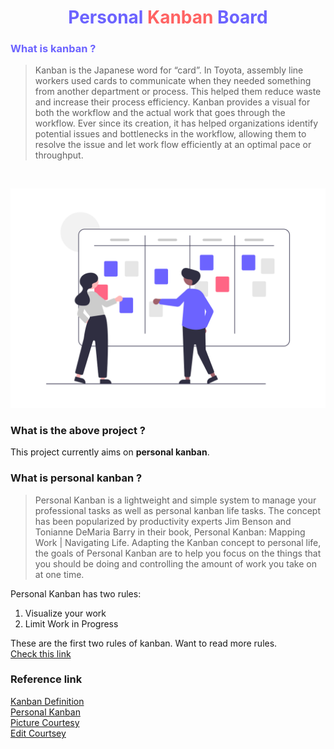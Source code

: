 <h1 style="text-align:center;color:#6C63FF;">Personal <span style="color:#FF6363;">Kanban</span> Board</h1>

<h3 style="color:#6C63FF;"> What is kanban ? </h3>

> Kanban is the Japanese word for “card”. In Toyota, assembly line workers used cards to communicate when they needed something from another department or process. This helped them reduce waste and increase their process efficiency. Kanban provides a visual for both the workflow and the actual work that goes through the workflow. Ever since its creation, it has helped organizations identify potential issues and bottlenecks in the workflow, allowing them to resolve the issue and let work flow efficiently at an optimal pace or throughput.

<br>

![Kanban Image](https://raw.githubusercontent.com/Athira2199/KanbanBoard/main/public/images/hero.png)

### What is the above project ?

This project currently aims on <b>personal kanban</b>.

### What is personal kanban ?

>Personal Kanban is a lightweight and simple system to manage your professional tasks as well as personal kanban life tasks. The concept has been popularized by productivity experts Jim Benson and Tonianne DeMaria Barry in their book, Personal Kanban: Mapping Work | Navigating Life. Adapting the Kanban concept to personal life, the goals of Personal Kanban are to help you focus on the things that you should be doing and controlling the amount of work you take on at one time.

Personal Kanban has two rules:

1. Visualize your work
2. Limit Work in Progress

These are the first two rules of kanban. Want to read more rules.<br>
[Check this link](https://kanbanzone.com/resources/kanban/)




### Reference link

[Kanban Definition](https://kanbanzone.com/resources/kanban/)
<br>
[Personal Kanban](https://kanbanzone.com/resources/kanban/personal-kanban/)
<br>
[Picture Courtesy](https://undraw.co/)
<br>
[Edit Courtsey](https://www.figma.com/)
